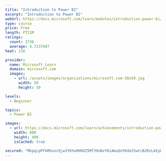 ```yaml
---
title: "Introduction to Power BI"
excerpt: "Introduction to Power BI"
webUrl: https://docs.microsoft.com/learn/modules/introduction-power-bi/
type: course
price: Free
length: PT21M
ratings:
  count: 3736
  average: 4.7237687
heat: 116

provider:
  name: Microsoft Learn
  domain: microsoft.com
  images:
    - url: /assets/images/organizations/microsoft.com-50x50.jpg
      width: 50
      height: 50

levels:
  - Beginner

topics:
  - Power BI

images:
  - url: https://docs.microsoft.com/learn/achievements/introduction-power-bi-social.png
    width: 800
    height: 400
    isCached: true

secured: "MkpqipPFkMGsocQjw3Y6Yw9H0dZ5Mf39nBvYOiAmuQnYKde25wtcB2RzLAIyWxsM8DbMxHTeuKYjl6bZKYtuPww1d90ZrSR1ejRKlWL1doTc96NVmFIWycs2z6tRiL+ivpSh84xWeGMmEx4kiebWyYEI/r1o7lTB1lHiGVfyMZuHb8S/HyiCXwXaX1ItMekpin0/oBoDJa0ryhVWN+0tBftvDE0I5y/iO/VWldlLEXWWf/Dl2gYRFH6BNInXXBOsZDzfHZRf2LC+KLqg7fcakzP4ARxOyE80gGfjOuqqVT6Hk1p3W1y5UsYMNPjFId49Y9vp1+7gVwzW4bQPZhbAWexq/Vd8to7j3kiAJrfsgv7r63FAr34vlGa1PGqjIrkdxpl/KSuZ+Rjr7wmzOZr3P6QMpTZdgk1SOEDWdYIhXX4=;X2FyDDkkXbndWtg7dsBn8w=="
---
```


